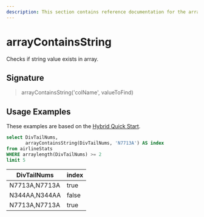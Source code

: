 ```yaml
---
description: This section contains reference documentation for the arrayContainsString function.
---
```


# arrayContainsString

Checks if string value exists in array.

## Signature

> arrayContainsString('colName', valueToFind)

## Usage Examples

These examples are based on the [Hybrid Quick Start](../../basics/getting-started/quick-start.md#hybrid).


```sql
select DivTailNums, 
       arrayContainsString(DivTailNums, 'N7713A') AS index
from airlineStats 
WHERE arraylength(DivTailNums) >= 2
limit 5
```

| DivTailNums	|index|
| ------------- | ------------- |
|N7713A,N7713A|	true|
|N344AA,N344AA|	false|
|N7713A,N7713A|	true|